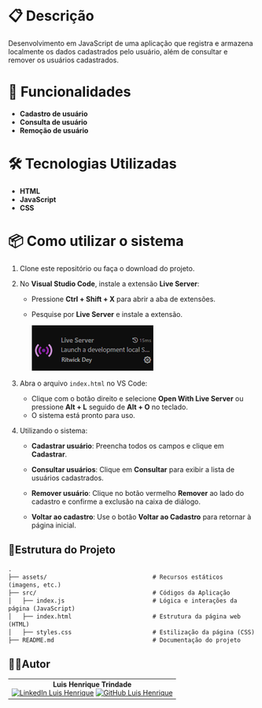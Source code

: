 # 📋 **Descrição**
Desenvolvimento em JavaScript de uma aplicação que registra e armazena localmente os dados cadastrados pelo usuário, além de consultar e remover os usuários cadastrados.

# 🌟 **Funcionalidades**
- **Cadastro de usuário**
- **Consulta de usuário**
- **Remoção de usuário**

# 🛠️ **Tecnologias Utilizadas**
- **HTML**
- **JavaScript**
- **CSS**

# 📦 **Como utilizar o sistema**
1. Clone este repositório ou faça o download do projeto.
2. No **Visual Studio Code**, instale a extensão **Live Server**:
   - Pressione **Ctrl + Shift + X** para abrir a aba de extensões.
   - Pesquise por **Live Server** e instale a extensão.

        ![alt text](assets/image-1.png)

3. Abra o arquivo `index.html` no VS Code:
   - Clique com o botão direito e selecione **Open With Live Server** ou pressione **Alt + L** seguido de **Alt + O** no teclado.
   - O sistema está pronto para uso.

4. Utilizando o sistema:
   - **Cadastrar usuário**: Preencha todos os campos e clique em **Cadastrar**.
   - **Consultar usuários**: Clique em **Consultar** para exibir a lista de usuários cadastrados.
   - **Remover usuário**: Clique no botão vermelho **Remover** ao lado do cadastro e confirme a exclusão na caixa de diálogo.

   - **Voltar ao cadastro**: Use o botão **Voltar ao Cadastro** para retornar à página inicial.

## 📁**Estrutura do Projeto**

```
.
├── assets/                              # Recursos estáticos (imagens, etc.)
├── src/                                 # Códigos da Aplicação
│   ├── index.js                         # Lógica e interações da página (JavaScript)
│   ├── index.html                       # Estrutura da página web (HTML)
│   ├── styles.css                       # Estilização da página (CSS)
├── README.md                            # Documentação do projeto
```

## **👩‍💻Autor**
<table>
   <td align="center">
      <strong>Luis Henrique Trindade</strong><br>
      <a href="https://www.linkedin.com/in/luis-henrique-trindade-de-carvalho-2727922a1/"><img src="https://img.shields.io/badge/LinkedIn-0077B5?style=for-the-badge&logo=linkedin&logoColor=white" alt="LinkedIn Luis Henrique"></a> 
      <a href="https://github.com/lh2703"><img src="https://img.shields.io/badge/GitHub-100000?style=for-the-badge&logo=github&logoColor=white" alt="GitHub Luis Henrique"></a>
   </td>
<table>
